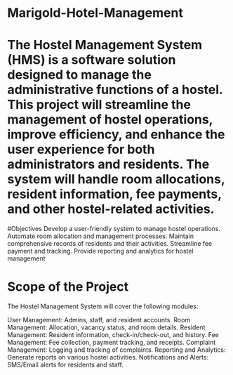 # Marigold-Hotel-Management
# The Hostel Management System (HMS) is a software solution designed to manage the administrative functions of a hostel. This project will streamline the management of hostel operations, improve efficiency, and enhance the user experience for both administrators and residents. The system will handle room allocations, resident information, fee payments, and other hostel-related activities.
#Objectives
Develop a user-friendly system to manage hostel operations.
Automate room allocation and management processes.
Maintain comprehensive records of residents and their activities.
Streamline fee payment and tracking.
Provide reporting and analytics for hostel management
# Scope of the Project
The Hostel Management System will cover the following modules:

User Management: Admins, staff, and resident accounts.
Room Management: Allocation, vacancy status, and room details.
Resident Management: Resident information, check-in/check-out, and history.
Fee Management: Fee collection, payment tracking, and receipts.
Complaint Management: Logging and tracking of complaints.
Reporting and Analytics: Generate reports on various hostel activities.
Notifications and Alerts: SMS/Email alerts for residents and staff.
